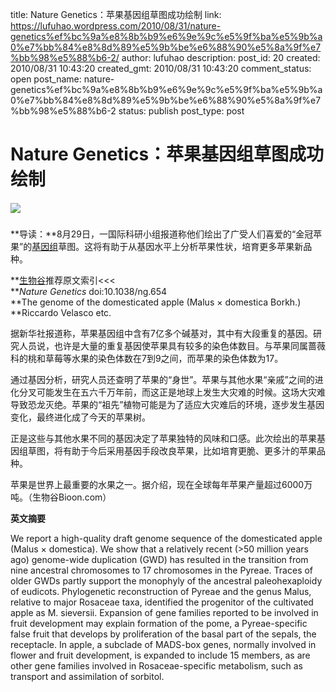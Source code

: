 title: Nature Genetics：苹果基因组草图成功绘制
link: https://lufuhao.wordpress.com/2010/08/31/nature-genetics%ef%bc%9a%e8%8b%b9%e6%9e%9c%e5%9f%ba%e5%9b%a0%e7%bb%84%e8%8d%89%e5%9b%be%e6%88%90%e5%8a%9f%e7%bb%98%e5%88%b6-2/
author: lufuhao
description: 
post_id: 20
created: 2010/08/31 10:43:20
created_gmt: 2010/08/31 10:43:20
comment_status: open
post_name: nature-genetics%ef%bc%9a%e8%8b%b9%e6%9e%9c%e5%9f%ba%e5%9b%a0%e7%bb%84%e8%8d%89%e5%9b%be%e6%88%90%e5%8a%9f%e7%bb%98%e5%88%b6-2
status: publish
post_type: post

# Nature Genetics：苹果基因组草图成功绘制

##### **![](http://www.bioon.com/biology/UploadFiles/201008/2010083110501582.jpg)**

**导读：**8月29日，一国际科研小组报道称他们绘出了广受人们喜爱的“金冠苹果”的[基因组](http://www.bioon.net/biology/postgenomics/)草图。这将有助于从基因水平上分析苹果性状，培育更多苹果新品种。 

**[生物谷](http://www.bioon.net)推荐原文索引<<<   
**_Nature Genetics_ doi:10.1038/ng.654  
**The genome of the domesticated apple (Malus × domestica Borkh.)  
**Riccardo Velasco etc. 

据新华社报道称，苹果基因组中含有7亿多个碱基对，其中有大段重复的基因。研究人员说，也许是大量的重复基因使苹果具有较多的染色体数目。与苹果同属蔷薇科的桃和草莓等水果的染色体数在7到9之间，而苹果的染色体数为17。 

通过基因分析，研究人员还查明了苹果的“身世”。苹果与其他水果“亲戚”之间的进化分叉可能发生在五六千万年前，而这正是地球上发生大灾难的时候。这场大灾难导致恐龙灭绝。苹果的“祖先”植物可能是为了适应大灾难后的环境，逐步发生基因变化，最终进化成了今天的苹果树。 

正是这些与其他水果不同的基因决定了苹果独特的风味和口感。此次绘出的苹果基因组草图，将有助于今后采用基因手段改良苹果，比如培育更脆、更多汁的苹果品种。 

苹果是世界上最重要的水果之一。据介绍，现在全球每年苹果产量超过6000万吨。（生物谷Bioon.com） 

**英文摘要**

We report a high-quality draft genome sequence of the domesticated apple (Malus × domestica). We show that a relatively recent (>50 million years ago) genome-wide duplication (GWD) has resulted in the transition from nine ancestral chromosomes to 17 chromosomes in the Pyreae. Traces of older GWDs partly support the monophyly of the ancestral paleohexaploidy of eudicots. Phylogenetic reconstruction of Pyreae and the genus Malus, relative to major Rosaceae taxa, identified the progenitor of the cultivated apple as M. sieversii. Expansion of gene families reported to be involved in fruit development may explain formation of the pome, a Pyreae-specific false fruit that develops by proliferation of the basal part of the sepals, the receptacle. In apple, a subclade of MADS-box genes, normally involved in flower and fruit development, is expanded to include 15 members, as are other gene families involved in Rosaceae-specific metabolism, such as transport and assimilation of sorbitol.
